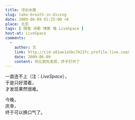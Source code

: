 ```yaml
---
title: 浮出水面
slug: take-breath-in-diving
date: 2009-06-09 01:25:00 +8
place: 北京
tags: [ 随笔 诗歌 博客 墙 LiveSpace ]
host-at: LiveSpace
comments:
  -
    author: 忘
    link: http://cid-a81ae1a5bc74237c.profile.live.com/
    date: 2009-06-09
    content: 你比我先发现，终于打开了
---
```

一直连不上（注：*LiveSpace*），<br />
于是只好潜着，<br />
才发现果然很难。<br />

今晚，<br />
庆幸，<br />
终于可以换口气了。
